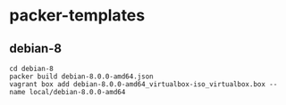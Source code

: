 packer-templates
================

debian-8
--------

    cd debian-8
    packer build debian-8.0.0-amd64.json
    vagrant box add debian-8.0.0-amd64_virtualbox-iso_virtualbox.box --name local/debian-8.0.0-amd64
